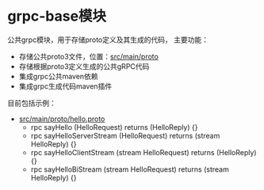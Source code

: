 # grpc-base模块

公共grpc模块，用于存储proto定义及其生成的代码，
主要功能：
- 存储公共proto3文件，位置：[src/main/proto](src/main/proto)
- 存储根据proto3定义生成的公共gRPC代码
- 集成grpc公共maven依赖
- 集成grpc生成代码maven插件

目前包括示例：
- [src/main/proto/hello.proto](src/main/proto/hello.proto)
  - rpc sayHello (HelloRequest) returns (HelloReply) {}
  - rpc sayHelloServerStream (HelloRequest) returns (stream HelloReply) {}
  - rpc sayHelloClientStream (stream HelloRequest) returns (HelloReply) {}
  - rpc sayHelloBiStream (stream HelloRequest) returns (stream HelloReply) {}